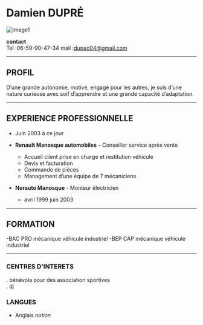 # **Damien DUPRÉ**
![Image1](https://github.com/damdupre/mon-cv/assets/169659054/94f31057-fa54-44e1-bd55-fac2e0d455e8)   

**contact**  
Tel :06-59-90-47-34
mail :dupeo04@gmail.com

---

## PROFIL
D’une grande autonomie, motivé, engagé pour les autres, 
je suis d’une nature curieuse avec soif d’apprendre et une grande capacité d’adaptation.

---

## EXPERIENCE PROFESSIONNELLE

-  Juin 2003 à ce jour  
- **Renault Manosque automobiles** – Conseiller service après vente
  
   *	Accueil client prise en charge et restitution véhicule
   *	Devis et facturation
   *	Commande de pièces
   *	Management d’une  équipe de 7 mécaniciens

     


- **Norauto Manosque**  - Monteur électricien
     - avril 1999 juin 2003

----

## FORMATION 


  -BAC PRO mécanique véhicule industriel
  -BEP CAP mécanique véhicule industriel

  ---

### CENTRES D'INTERETS

. bénévola pour des association sportives  
. dj

### LANGUES

* Anglais  _notion_
